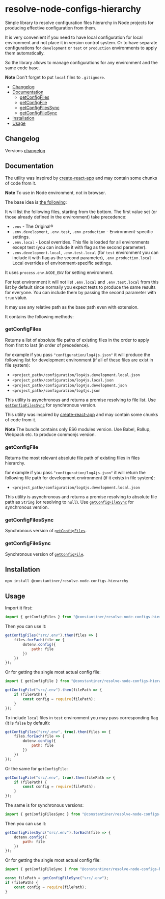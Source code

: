 # resolve-node-configs-hierarchy<!-- omit in toc -->

Simple library to resolve configuration files hierarchy in Node projects for producing effective configuration from them.

It is very convenient if you need to have local configuration for local environment and not place it in version control system. Or to have separate configurations for `development` or `test` or `production` environments to apply them automatically.

So the library allows to manage configurations for any environment and the same code base.

**Note** Don't forget to put `local` files to `.gitignore`.

- [Changelog](#changelog)
- [Documentation](#documentation)
	- [getConfigFiles](#getconfigfiles)
	- [getConfigFile](#getconfigfile)
	- [getConfigFilesSync](#getconfigfilessync)
	- [getConfigFileSync](#getconfigfilesync)
- [Installation](#installation)
- [Usage](#usage)

## Changelog

Versions [changelog](CHANGELOG.md).

## Documentation

The utility was inspired by [create-react-app](https://github.com/facebook/create-react-app) and may contain some chunks of code from it.

**Note** To use in Node environment, not in browser.

The base idea is [the following](https://github.com/bkeepers/dotenv#what-other-env-files-can-i-use):

It will list the following files, starting from the bottom. The first value set (or those already defined in the environment) take precedence:

* `.env` - The Original®
* `.env.development`, `.env.test`, `.env.production` - Environment-specific settings.
* `.env.local` - Local overrides. This file is loaded for all environments except test (you can include it with flag as the second parameter).
* `.env.development.local`, `.env.test.local` (for `test` environment you can include it with flag as the second parameter), `.env.production.local` - Local overrides of environment-specific settings.

It uses `process.env.NODE_ENV` for setting environment.

For test environment it will not list `.env.local` and `.env.test.local` from this list by default since normally you expect tests to produce the same results for everyone. You can include them by passing the second parameter with `true` value.

It may use any relative path as the base path even with extension.

It contains the following methods:

### getConfigFiles

Returns a list of absolute file paths of existing files in the order to apply from first to last (in order of precedence).

for example if you pass `"configuration/log4js.json"` it will produce the following list for development environment (if all of these files are exist in file system):

* `<project_path>/configuration/log4js.development.local.json`
* `<project_path>/configuration/log4js.local.json`
* `<project_path>/configuration/log4js.development.json`
* `<project_path>/configuration/log4js.json`

This utility is asynchronous and returns a promise resolving to file list. Use [`getConfigFilesSync`](#getconfigfilessync) for synchronous version.

This utility was inspired by [create-react-app](https://github.com/facebook/create-react-app) and may contain some chunks of code from it.

**Note** The bundle contains only ES6 modules version. Use Babel, Rollup, Webpack etc. to produce commonjs version.

### getConfigFile

Returns the most relevant absolute file path of existing files in files hierarchy.

for example if you pass `"configuration/log4js.json"` it will return the following file path for development environment (if it exists in file system):

* `<project_path>/configuration/log4js.development.local.json`

This utility is asynchronous and returns a promise resolving to absolute file path as `String` (or resolving to `null`). Use [`getConfigFileSync`](#getconfigfilesync) for synchronous version.

### getConfigFilesSync

Synchronous version of [`getConfigFiles`](#getconfigfiles).

### getConfigFileSync

Synchronous version of [`getConfigFile`](#getconfigfile).

## Installation

```bash
npm install @constantiner/resolve-node-configs-hierarchy
```

## Usage

Import it first:

```JavaScript
import { getConfigFiles } from "@constantiner/resolve-node-configs-hierarchy";
```

Then you can use it:

```JavaScript
getConfigFiles("src/.env").then(files => {
	files.forEach(file => {
		dotenv.config({
			path: file
		})
	})
});
```

Or for getting the single most actual config file:

```JavaScript
import { getConfigFile } from "@constantiner/resolve-node-configs-hierarchy";

getConfigFile("src/.env").then(filePath => {
	if (filePath) {
		const config = require(filePath);
	}
});

```

To include `local` files in `test` environment you may pass corresponding flag (it is `false` by default):

```JavaScript
getConfigFiles("src/.env", true).then(files => {
	files.forEach(file => {
		dotenv.config({
			path: file
		})
	})
});
```

Or the same for `getConfigFile`:

```JavaScript
getConfigFile("src/.env", true).then(filePath => {
	if (filePath) {
		const config = require(filePath);
	}
});
```

The same is for synchronous versions:

```JavaScript
import { getConfigFilesSync } from "@constantiner/resolve-node-configs-hierarchy";
```

Then you can use it:

```JavaScript
getConfigFilesSync("src/.env").forEach(file => {
	dotenv.config({
		path: file
	})
});
```

Or for getting the single most actual config file:

```JavaScript
import { getConfigFileSync } from "@constantiner/resolve-node-configs-hierarchy";

const filePath = getConfigFileSync("src/.env");
if (filePath) {
	const config = require(filePath);
}
```